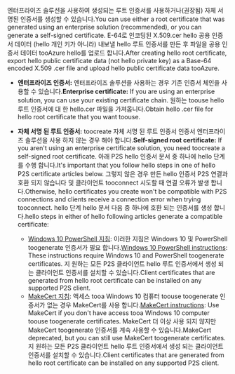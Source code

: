 <span data-ttu-id="91303-101">엔터프라이즈 솔루션을 사용하여 생성되는 루트 인증서를 사용하거나(권장됨) 자체 서명된 인증서를 생성할 수 있습니다.</span><span class="sxs-lookup"><span data-stu-id="91303-101">You can use either a root certificate that was generated using an enterprise solution (recommended), or you can generate a self-signed certificate.</span></span> <span data-ttu-id="91303-102">E-64로 인코딩된 X.509.cer hello 공용 인증서 데이터 (hello 개인 키가 아니라) 내보낼 hello 루트 인증서를 만든 후 파일을 공용 인증서 데이터 tooAzure hello를 업로드 합니다.</span><span class="sxs-lookup"><span data-stu-id="91303-102">After creating hello root certificate, export hello public certificate data (not hello private key) as a Base-64 encoded X.509 .cer file and upload hello public certificate data tooAzure.</span></span>

* <span data-ttu-id="91303-103">**엔터프라이즈 인증서:** 엔터프라이즈 솔루션을 사용하는 경우 기존 인증서 체인을 사용할 수 있습니다.</span><span class="sxs-lookup"><span data-stu-id="91303-103">**Enterprise certificate:** If you are using an enterprise solution, you can use your existing certificate chain.</span></span> <span data-ttu-id="91303-104">원하는 toouse hello 루트 인증서에 대 한 hello.cer 파일을 가져옵니다.</span><span class="sxs-lookup"><span data-stu-id="91303-104">Obtain hello .cer file for hello root certificate that you want toouse.</span></span>
* <span data-ttu-id="91303-105">**자체 서명 된 루트 인증서:** toocreate 자체 서명 된 루트 인증서 인증서 엔터프라이즈 솔루션을 사용 하지 않는 경우 해야 합니다.</span><span class="sxs-lookup"><span data-stu-id="91303-105">**Self-signed root certificate:** If you aren't using an enterprise certificate solution, you need toocreate a self-signed root certificate.</span></span> <span data-ttu-id="91303-106">아래 P2S hello 인증서 문서 중 하나에 hello 단계를 수행 합니다.</span><span class="sxs-lookup"><span data-stu-id="91303-106">It's important that you follow hello steps in one of hello P2S certificate articles below.</span></span> <span data-ttu-id="91303-107">그렇지 않은 경우 만든 hello 인증서 P2S 연결과 호환 되지 않습니다 및 클라이언트 tooconnect 시도할 때 연결 오류가 발생 합니다.</span><span class="sxs-lookup"><span data-stu-id="91303-107">Otherwise, hello certificates you create won't be compatible with P2S connections and clients receive a connection error when trying tooconnect.</span></span> <span data-ttu-id="91303-108">hello 단계 hello 문서 다음 중 하나에 호환 되는 인증서를 생성 합니다.</span><span class="sxs-lookup"><span data-stu-id="91303-108">hello steps in either of hello following articles generate a compatible certificate:</span></span>

  * <span data-ttu-id="91303-109">[Windows 10 PowerShell 지침](../articles/vpn-gateway/vpn-gateway-certificates-point-to-site.md): 이러한 지침은 Windows 10 및 PowerShell toogenerate 인증서가 필요 합니다.</span><span class="sxs-lookup"><span data-stu-id="91303-109">[Windows 10 PowerShell instructions](../articles/vpn-gateway/vpn-gateway-certificates-point-to-site.md): These instructions require Windows 10 and PowerShell toogenerate certificates.</span></span> <span data-ttu-id="91303-110">지 원하는 모든 P2S 클라이언트 hello 루트 인증서에서 생성 되는 클라이언트 인증서를 설치할 수 있습니다.</span><span class="sxs-lookup"><span data-stu-id="91303-110">Client certificates that are generated from hello root certificate can be installed on any supported P2S client.</span></span>
  * <span data-ttu-id="91303-111">[MakeCert 지침](../articles/vpn-gateway/vpn-gateway-certificates-point-to-site-makecert.md): 액세스 tooa Windows 10 컴퓨터 toouse toogenerate 인증서가 없는 경우 MakeCert를 사용 합니다.</span><span class="sxs-lookup"><span data-stu-id="91303-111">[MakeCert instructions](../articles/vpn-gateway/vpn-gateway-certificates-point-to-site-makecert.md):  Use MakeCert if you don't have access tooa Windows 10 computer toouse toogenerate certificates.</span></span> <span data-ttu-id="91303-112">MakeCert 더 이상 사용 되지 않지만 MakeCert toogenerate 인증서를 계속 사용할 수 있습니다.</span><span class="sxs-lookup"><span data-stu-id="91303-112">MakeCert deprecated, but you can still use MakeCert toogenerate certificates.</span></span> <span data-ttu-id="91303-113">지 원하는 모든 P2S 클라이언트 hello 루트 인증서에서 생성 되는 클라이언트 인증서를 설치할 수 있습니다.</span><span class="sxs-lookup"><span data-stu-id="91303-113">Client certificates that are generated from hello root certificate can be installed on any supported P2S client.</span></span>
